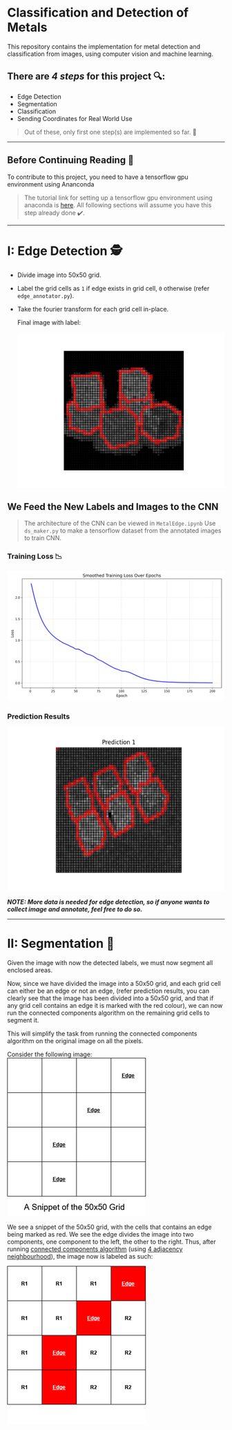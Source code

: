 
# **Classification and Detection of Metals**
This repository contains the implementation for metal detection and classification from images, using computer vision and machine learning.

## There are *4 steps* for this project 🔍:
- Edge Detection
- Segmentation
- Classification
- Sending Coordinates for Real World Use

> Out of these, only first one step(s) are implemented so far. 🤔
---
 
## Before Continuing Reading 📖
To contribute to this project, you need to have a tensorflow gpu environment using Ananconda
> The tutorial link for setting up a tensorflow gpu environment using anaconda is [here](https://youtu.be/QUjtDIalh0k?si=g_FBCRnNLLYPU-_F).
All following sections will assume you have this step already done ✔️.
 
---

# I: Edge Detection 🕵️
- Divide image into 50x50 grid.
- Label the grid cells as ```1``` if edge exists in grid cell, ```0``` otherwise (refer ```edge_annotator.py```).
- Take the fourier transform for each grid cell in-place.

  Final image with label:

  ![Labelled Image for Edge Detection](https://github.com/AgiGames/MetalDetectAndClassify/blob/main/readme_stuff/edge_detection_labelled_image.png)

## We Feed the New Labels and Images to the CNN
> The architecture of the CNN can be viewed in ```MetalEdge.ipynb```
Use ```ds_maker.py``` to make a tensorflow dataset from the annotated images to train CNN.
### Training Loss 📉
![Smoothed Training Loss Curve](https://github.com/AgiGames/MetalDetectAndClassify/blob/main/edge_detection/results/smoothed_training_loss.png)
### Prediction Results
![Prediction Result](https://github.com/AgiGames/MetalDetectAndClassify/blob/main/edge_detection/results/test_results_1.png)

***NOTE: More data is needed for edge detection, so if anyone wants to collect image and annotate, feel free to do so.***

---

# II: Segmentation 📝
Given the image with now the detected labels, we must now segment all enclosed areas.

Now, since we have divided the image into a 50x50 grid, and each grid cell can either be an edge or not an edge, (refer prediction results, you can clearly see that the image has been divided into a 50x50 grid, and that if any grid cell contains an edge it is marked with the red colour), we can now run the connected components algorithm on the remaining grid cells to segment it.

This will simplify the task from running the connected components algorithm on the original image on all the pixels.

Consider the following image:
![](https://github.com/AgiGames/MetalDetectAndClassify/blob/main/readme_stuff/grid_snippet.png)

We see a snippet of the 50x50 grid, with the cells that contains an edge being marked as red. We see the edge divides the image into two components, one component to the left, the other to the right. Thus, after running [connected components algorithm](https://www.geeksforgeeks.org/connected-components-in-an-undirected-graph/) (using [4 adjacency neighbourhood](https://www.imageprocessingplace.com/downloads_V3/root_downloads/tutorials/contour_tracing_Abeer_George_Ghuneim/connectivity.html)), the image now is labeled as such:

![](https://github.com/AgiGames/MetalDetectAndClassify/blob/main/readme_stuff/labelled_snippet.png)
